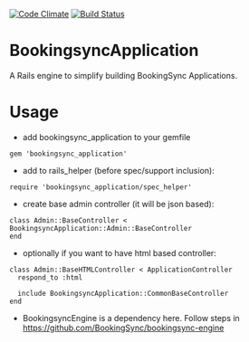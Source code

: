 [![Code Climate](https://codeclimate.com/github/BookingSync/bookingsync_application/badges/gpa.svg)](https://codeclimate.com/github/BookingSync/bookingsync_application)
[![Build Status](https://travis-ci.org/BookingSync/bookingsync_application.svg?branch=master)](https://travis-ci.org/BookingSync/bookingsync_application)

# BookingsyncApplication

A Rails engine to simplify building BookingSync Applications.

# Usage

* add bookingsync_application to your gemfile
```
gem 'bookingsync_application'
```
* add to rails_helper (before spec/support inclusion):
```
require 'bookingsync_application/spec_helper'
```
* create base admin controller (it will be json based):
```
class Admin::BaseController < BookingsyncApplication::Admin::BaseController
end
```
* optionally if you want to have html based controller:
```
class Admin::BaseHTMLController < ApplicationController
  respond_to :html

  include BookingsyncApplication::CommonBaseController
end
```
* BookingsyncEngine is a dependency here. Follow steps in https://github.com/BookingSync/bookingsync-engine
